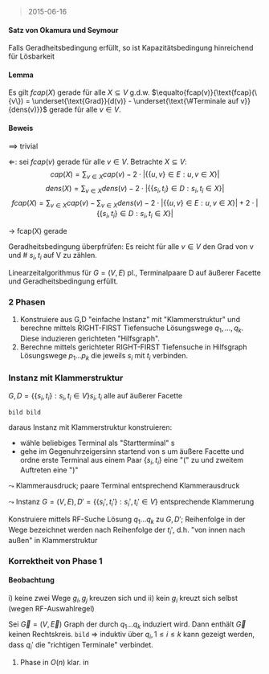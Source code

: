> 2015-06-16

#### Satz von Okamura und Seymour

Falls Geradheitsbedingung erfüllt, so ist Kapazitätsbedingung hinreichend für Lösbarkeit

#### Lemma

Es gilt $fcap(X)$ gerade für alle $X\subseteq V$ g.d.w. $\equalto{fcap(v)}{\text{fcap}(\{v\}) = \underset{\text{Grad}}{d(v)} - \underset{\text{\#Terminale auf v}}{dens(v)}}$ gerade für alle $v\in V$.


#### Beweis

$\implies$ trivial

⇐: sei $fcap(v)$ gerade für alle $v\in V$. Betrachte $X\subseteq V$:
$$cap(X) = \sum_{v\in X} cap(v) - 2\cdot |\{\{u,v\}\in E: u,v\in X\}|$$
$$dens(X) = \sum_{v\in X} dens(v) - 2 \cdot |\{\{s_i,t_i\}\in D: s_i,t_i \in X\}|$$
$$fcap(X) = \sum_{v\in X} cap(v) - \sum_{v\in X} dens(v) - 2\cdot |\{\{u,v\} \in E: u,v \in X\}| + 2\cdot |\{\{s_i,t_i\} \in D: s_i, t_i \in X\}|$$

-> fcap(X) gerade

Geradheitsbedingung überpfrüfen: Es reicht für alle $v\in V$ den Grad von v und \# $s_i,t_i$ auf V zu zählen.

Linearzeitalgorithmus für $G=(V,E)$ pl., Terminalpaare D auf äußerer Facette und Geradheitsbedingung erfüllt.

### 2 Phasen

1. Konstruiere aus G,D "einfache Instanz" mit "Klammerstruktur" und berechne mittels RIGHT-FIRST Tiefensuche Lösungswege $q_1,\dots,q_k$. Diese induzieren gerichteten "Hilfsgraph".
2. Berechne mittels gerichteter RIGHT-FIRST Tiefensuche in Hilfsgraph Lösungswege $p_1 \dots p_k$ die jeweils $s_i$ mit $t_i$ verbinden.

### Instanz mit Klammerstruktur

$G,D = \{\{s_i,t_i\}:s_i,t_i\in V\} s_i,t_i$ alle auf äußerer Facette

`bild bild`

daraus Instanz mit Klammerstruktur konstruieren:

- wähle beliebiges Terminal als "Startterminal" s
- gehe im Gegenuhrzeigersinn startend von s um äußere Facette und ordne erste Terminal aus einem Paar $\{s_i,t_i\}$ eine "(" zu und zweitem Auftreten eine ")"

$\leadsto$ Klammerausdruck; paare Terminal entsprechend Klammerausdruck

$\leadsto$ Instanz $G=(V,E), D'=\{\{s_i',t_i'\}:s_i',t_i'\in V\}$ entsprechende Klammerung

Konstruiere mittels RF-Suche Lösung $q_1\dots q_k$ zu $G,D'$; Reihenfolge in der Wege bezeichnet werden nach Reihenfolge der $t_i'$, d.h. "von innen nach außen" in Klammerstruktur

### Korrektheit von Phase 1

#### Beobachtung

i) keine zwei Wege $g_i,g_j$ kreuzen sich und 
ii) kein $g_i$ kreuzt sich selbst (wegen RF-Auswahlregel)

Sei $\vec{G}=(V,\vec{E})$ Graph der durch $q_1\dots q_k$ induziert wird. Dann enthält $\vec G$ keinen Rechtskreis.
`bild`
=> induktiv über $q_i, 1\leq i \leq k$ kann gezeigt werden, dass $q_i'$ die "richtigen Terminale" verbindet.

1. Phase in $O(n)$ klar. in 

